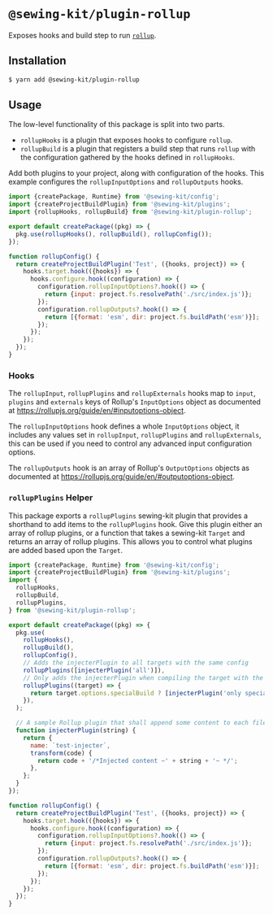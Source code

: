 # `@sewing-kit/plugin-rollup`

Exposes hooks and build step to run [`rollup`](https://rollupjs.org/guide/en/).

## Installation

```bash
$ yarn add @sewing-kit/plugin-rollup
```

## Usage

The low-level functionality of this package is split into two parts.

- `rollupHooks` is a plugin that exposes hooks to configure `rollup`.
- `rollupBuild` is a plugin that registers a build step that runs `rollup` with the configuration gathered by the hooks defined in `rollupHooks`.

Add both plugins to your project, along with configuration of the hooks. This example configures the `rollupInputOptions` and `rollupOutputs` hooks.

```js
import {createPackage, Runtime} from '@sewing-kit/config';
import {createProjectBuildPlugin} from '@sewing-kit/plugins';
import {rollupHooks, rollupBuild} from '@sewing-kit/plugin-rollup';

export default createPackage((pkg) => {
  pkg.use(rollupHooks(), rollupBuild(), rollupConfig());
});

function rollupConfig() {
  return createProjectBuildPlugin('Test', ({hooks, project}) => {
    hooks.target.hook(({hooks}) => {
      hooks.configure.hook((configuration) => {
        configuration.rollupInputOptions?.hook(() => {
          return {input: project.fs.resolvePath('./src/index.js')};
        });
        configuration.rollupOutputs?.hook(() => {
          return [{format: 'esm', dir: project.fs.buildPath('esm')}];
        });
      });
    });
  });
}
```

### Hooks

The `rollupInput`, `rollupPlugins` and `rollupExternals` hooks map to `input`, `plugins` and `externals` keys of Rollup's `InputOptions` object as documented at https://rollupjs.org/guide/en/#inputoptions-object.

The `rollupInputOptions` hook defines a whole `InputOptions` object, it includes any values set in `rollupInput`, `rollupPlugins` and `rollupExternals`, this can be used if you need to control any advanced input configuration options.

The `rollupOutputs` hook is an array of Rollup's `OutputOptions` objects as documented at https://rollupjs.org/guide/en/#outputoptions-object.

### `rollupPlugins` Helper

This package exports a `rollupPlugins` sewing-kit plugin that provides a shorthand to add items to the `rollupPlugins` hook. Give this plugin either an array of rollup plugins, or a function that takes a sewing-kit `Target` and returns an array of rollup plugins. This allows you to control what plugins are added based upon the `Target`.

```js
import {createPackage, Runtime} from '@sewing-kit/config';
import {createProjectBuildPlugin} from '@sewing-kit/plugins';
import {
  rollupHooks,
  rollupBuild,
  rollupPlugins,
} from '@sewing-kit/plugin-rollup';

export default createPackage((pkg) => {
  pkg.use(
    rollupHooks(),
    rollupBuild(),
    rollupConfig(),
    // Adds the injecterPlugin to all targets with the same config
    rollupPlugins([injecterPlugin('all')]),
    // Only adds the injecterPlugin when compiling the target with the specialBuild option set
    rollupPlugins((target) => {
      return target.options.specialBuild ? [injecterPlugin('only specialBuild')] : [];
    }),
  );

  // A sample Rollup plugin that shall append some content to each file
  function injecterPlugin(string) {
    return {
      name: `test-injecter`,
      transform(code) {
        return code + '/*Injected content ~' + string + '~ */';
      },
    };
  }
});

function rollupConfig() {
  return createProjectBuildPlugin('Test', ({hooks, project}) => {
    hooks.target.hook(({hooks}) => {
      hooks.configure.hook((configuration) => {
        configuration.rollupInputOptions?.hook(() => {
          return {input: project.fs.resolvePath('./src/index.js')};
        });
        configuration.rollupOutputs?.hook(() => {
          return [{format: 'esm', dir: project.fs.buildPath('esm')}];
        });
      });
    });
  });
}
```
